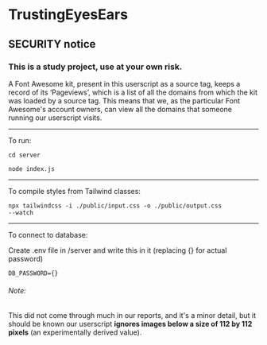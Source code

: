 # TrustingEyesEars

## SECURITY notice
### This is a study project, use at your own risk.
A Font Awesome kit, present in this userscript as a source tag, keeps a record of its ‘Pageviews’, 
which is a list of all the domains from which the kit was loaded by a source tag. 
This means that we, as the particular Font Awesome's account owners, can view all the domains that someone running our userscript visits. 

---

To run:

<code>cd server</code>

<code>node index.js </code>

---

To compile styles from Tailwind classes:

<code>npx tailwindcss -i ./public/input.css -o ./public/output.css --watch</code>

---

To connect to database:

Create .env file in /server and write this in it (replacing {} for actual password)

<code>DB_PASSWORD={}</code>

###### Note: 
This did not come through much in our reports, and it's a minor detail, 
but it should be known our userscript **ignores images below a size of 112 by 112 pixels** (an experimentally derived value).

